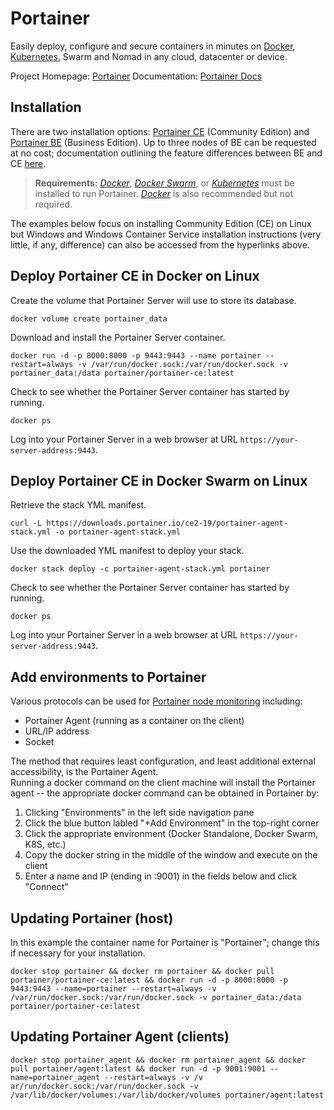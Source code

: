 # Portainer
Easily deploy, configure and secure containers in minutes on [Docker](docker/docker.md), [Kubernetes](kubernetes/kubernetes.md), Swarm and Nomad in any cloud, datacenter or device.

Project Homepage: [Portainer](https://www.portainer.io)
Documentation: [Portainer Docs](http://documentation.portainer.io)

## Installation

There are two installation options: [Portainer CE](https://docs.portainer.io/start/install-ce/server/docker) (Community Edition)  and [Portainer BE](https://docs.portainer.io/start/install/server/docker) (Business Edition).  Up to three nodes of BE can be requested at no cost; documentation outlining the feature differences between BE and CE [here](https://docs.portainer.io/).

>**Requirements:**
*[Docker](../docker/docker.md)*, *[Docker Swarm](../docker/docker-swarm.md)*, or *[Kubernetes](../kubernetes/kubernetes.md)* must be installed to run Portainer. *[Docker](../docker/docker-compose.md)* is also recommended but not required.

The examples below focus on installing Community Edition (CE) on Linux but Windows and Windows Container Service installation instructions (very little, if any, difference) can also be accessed from the hyperlinks above.

## Deploy Portainer CE in Docker on Linux

Create the volume that Portainer Server will use to store its database.

```shell
docker volume create portainer_data
```

Download and install the Portainer Server container.

```shell
docker run -d -p 8000:8000 -p 9443:9443 --name portainer --restart=always -v /var/run/docker.sock:/var/run/docker.sock -v portainer_data:/data portainer/portainer-ce:latest
```

Check to see whether the Portainer Server container has started by running.

```shell
docker ps
```

Log into your Portainer Server in a web browser at URL `https://your-server-address:9443`.

## Deploy Portainer CE in Docker Swarm on Linux

Retrieve the stack YML manifest.

```shell
curl -L https://downloads.portainer.io/ce2-19/portainer-agent-stack.yml -o portainer-agent-stack.yml
```

Use the downloaded YML manifest to deploy your stack.

```shell
docker stack deploy -c portainer-agent-stack.yml portainer
```

Check to see whether the Portainer Server container has started by running.

```shell
docker ps
```

Log into your Portainer Server in a web browser at URL `https://your-server-address:9443`.

## Add environments to Portainer

Various protocols can be used for [Portainer node monitoring](https://docs.portainer.io/admin/environments/add/docker) including:

- Portainer Agent (running as a container on the client)
- URL/IP address
- Socket

The method that requires least configuration, and least additional external accessibility, is the Portainer Agent.  
Running a docker command on the client machine will install the Portainer agent -- the appropriate docker command can be obtained in Portainer by:

1. Clicking "Environments" in the left side navigation pane
2. Click the blue button labled "+Add Environment" in the top-right corner
3. Click the appropriate environment (Docker Standalone, Docker Swarm, K8S, etc.)
4. Copy the docker string in the middle of the window and execute on the client
5. Enter a name and IP (ending in :9001) in the fields below and click "Connect"

## Updating Portainer (host)

In this example the container name for Portainer is "Portainer"; change this if necessary for your installation.

```shell
docker stop portainer && docker rm portainer && docker pull portainer/portainer-ce:latest && docker run -d -p 8000:8000 -p 9443:9443 --name=portainer --restart=always -v /var/run/docker.sock:/var/run/docker.sock -v portainer_data:/data portainer/portainer-ce:latest
```

## Updating Portainer Agent (clients)

```shell
docker stop portainer_agent && docker rm portainer_agent && docker pull portainer/agent:latest && docker run -d -p 9001:9001 --name=portainer_agent --restart=always -v /v
ar/run/docker.sock:/var/run/docker.sock -v /var/lib/docker/volumes:/var/lib/docker/volumes portainer/agent:latest
```
